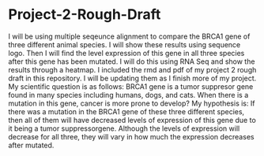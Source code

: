 # Project-2-Rough-Draft
I will be using multiple seqeunce alignment to compare the BRCA1 gene of three different animal species. I will show these results using sequence logo. Then I will find the level expression of this gene in all three species after this gene has been mutated. I will do this using RNA Seq and show the results through a heatmap. I included the rmd and pdf of my project 2 rough draft in this repository. I will be updating them as I finish more of my project. My scientific question is as follows: BRCA1 gene is a tumor suppresor gene found in many species including humans, dogs, and cats. When there is a mutation in this gene, cancer is more prone to develop? My hypothesis is: If there was a mutation in the BRCA1 gene of these three different species, then all of them will have decreased levels of expression of this gene due to it being a tumor suppressorgene. Although the levels of expression will decrease for all three, they will vary in how much the expression decreases after mutated.

